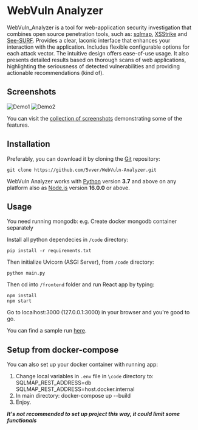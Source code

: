 # WebVuln Analyzer

WebVuln_Analyzer is a tool for web-application security investigation that combines open source penetration tools, such as: [sqlmap](https://github.com/sqlmapproject/sqlmap), [XSStrike](https://github.com/s0md3v/XSStrike) and [See-SURF](https://github.com/In3tinct/See-SURF). Provides a clear, laconic interface that enhances your interaction with the application. Includes flexible configurable options for each attack vector. The intuitive design offers ease-of-use usage. It also presents detailed results based on thorough scans of web applications, highlighting the seriousness of detected vulnerabilities and providing actionable recommendations (kind of).

Screenshots
----

![Demo1](https://user-images.githubusercontent.com/68349735/243019197-393bfa3b-bcee-4e0f-be04-d1ceb4fc5265.png)
![Demo2](https://user-images.githubusercontent.com/68349735/243018964-c1732837-5b5b-4922-ba35-61769a722d07.png)

You can visit the [collection of screenshots](https://github.com/5vver/WebVuln-Analyzer/wiki/Screenshots) demonstrating some of the features.

Installation
----

Preferably, you can download it by cloning the [Git](https://github.com/5vver/WebVuln-Analyzer) repository:

    git clone https://github.com/5vver/WebVuln-Analyzer.git

WebVuln Analyzer works with [Python](https://www.python.org/download/) version **3.7** and above on any platform also as [Node.js](https://nodejs.org/en/download) version **16.0.0** or above.

Usage
----

You need running mongodb: e.g. Create docker mongodb container separately

Install all python dependecies in `/code` directory:
    
    pip install -r requirements.txt

Then initialize Uvicorn (ASGI Server), from `/code` directory:

    python main.py

Then cd into `/frontend` folder and run React app by typing:

    npm install
	npm start

Go to localhost:3000 (127.0.0.1:3000) in your browser and you're good to go.

You can find a sample run [here](*).

Setup from docker-compose
----

You can also set up your docker container with running app:
1. Change local variables in `.env` file in `\code` directory to:
    SQLMAP_REST_ADDRESS=db
    SQLMAP_REST_ADDRESS=host.docker.internal
2. In main directory:
    docker-compose up --build
3. Enjoy.

___It's not recommended to set up project this way, it could limit some functionals___